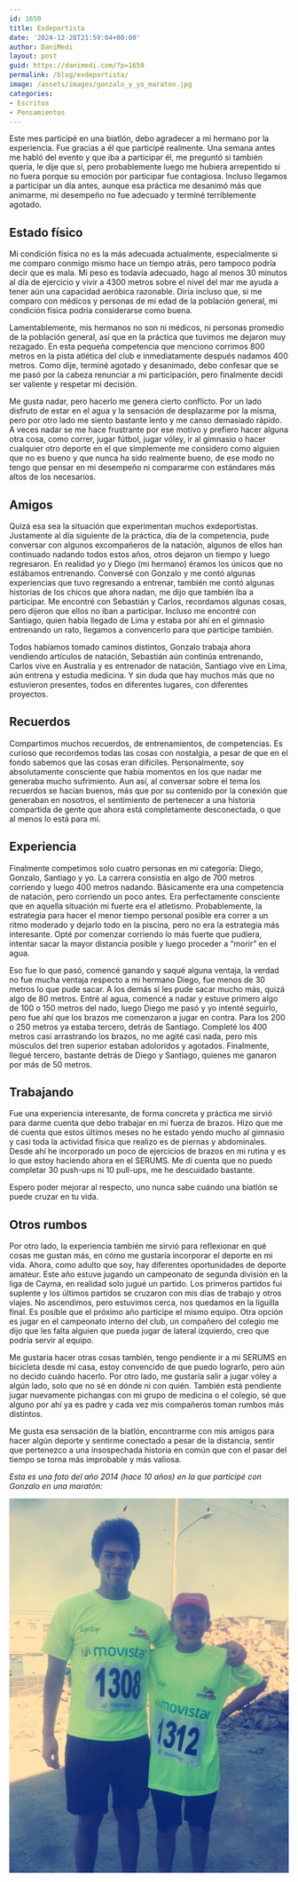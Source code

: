 ```yaml
---
id: 1650
title: Exdeportista
date: '2024-12-28T21:59:04+00:00'
author: DaniMedi
layout: post
guid: https://danimedi.com/?p=1650
permalink: /blog/exdeportista/
image: /assets/images/gonzalo_y_yo_maraton.jpg
categories:
- Escritos
- Pensamientos
---
```


Este mes participé en una biatlón, debo agradecer a mi hermano por la experiencia. Fue gracias a él que participé realmente. Una semana antes me habló del evento y que iba a participar él, me preguntó si también quería, le dije que sí, pero probablemente luego me hubiera arrepentido si no fuera porque su emoción por participar fue contagiosa. Incluso llegamos a participar un día antes, aunque esa práctica me desanimó más que animarme, mi desempeño no fue adecuado y terminé terriblemente agotado.

## Estado físico

Mi condición física no es la más adecuada actualmente, especialmente si me comparo conmigo mismo hace un tiempo atrás, pero tampoco podría decir que es mala. Mi peso es todavía adecuado, hago al menos 30 minutos al día de ejercicio y vivir a 4300 metros sobre el nivel del mar me ayuda a tener aún una capacidad aeróbica razonable. Diría incluso que, si me comparo con médicos y personas de mi edad de la población general, mi condición física podría considerarse como buena.

Lamentablemente, mis hermanos no son ni médicos, ni personas promedio de la población general, así que en la práctica que tuvimos me dejaron muy rezagado. En esta pequeña competencia que menciono corrimos 800 metros en la pista atlética del club e inmediatamente después nadamos 400 metros. Como dije, terminé agotado y desanimado, debo confesar que se me pasó por la cabeza renunciar a mi participación, pero finalmente decidí ser valiente y respetar mi decisión.

Me gusta nadar, pero hacerlo me genera cierto conflicto. Por un lado disfruto de estar en el agua y la sensación de desplazarme por la misma, pero por otro lado me siento bastante lento y me canso demasiado rápido. A veces nadar se me hace frustrante por ese motivo y prefiero hacer alguna otra cosa, como correr, jugar fútbol, jugar vóley, ir al gimnasio o hacer cualquier otro deporte en el que simplemente me considero como alguien que no es bueno y que nunca ha sido realmente bueno, de ese modo no tengo que pensar en mi desempeño ni compararme con estándares más altos de los necesarios.

## Amigos

Quizá esa sea la situación que experimentan muchos exdeportistas. Justamente al día siguiente de la práctica, día de la competencia, pude conversar con algunos excompañeros de la natación, algunos de ellos han continuado nadando todos estos años, otros dejaron un tiempo y luego regresaron. En realidad yo y Diego (mi hermano) éramos los únicos que no estábamos entrenando. Conversé con Gonzalo y me contó algunas experiencias que tuvo regresando a entrenar, también me contó algunas historias de los chicos que ahora nadan, me dijo que también iba a participar. Me encontré con Sebastián y Carlos, recordamos algunas cosas, pero dijeron que ellos no iban a participar. Incluso me encontré con Santiago, quien había llegado de Lima y estaba por ahí en el gimnasio entrenando un rato, llegamos a convencerlo para que participe también.

Todos habíamos tomado caminos distintos, Gonzalo trabaja ahora vendiendo artículos de natación, Sebastián aún continúa entrenando, Carlos vive en Australia y es entrenador de natación, Santiago vive en Lima, aún entrena y estudia medicina. Y sin duda que hay muchos más que no estuvieron presentes, todos en diferentes lugares, con diferentes proyectos.

## Recuerdos

Compartimos muchos recuerdos, de entrenamientos, de competencias. Es curioso que recordemos todas las cosas con nostalgia, a pesar de que en el fondo sabemos que las cosas eran difíciles. Personalmente, soy absolutamente consciente que había momentos en los que nadar me generaba mucho sufrimiento. Aun así, al conversar sobre el tema los recuerdos se hacían buenos, más que por su contenido por la conexión que generaban en nosotros, el sentimiento de pertenecer a una historia compartida de gente que ahora está completamente desconectada, o que al menos lo está para mí.

## Experiencia

Finalmente competimos solo cuatro personas en mi categoría: Diego, Gonzalo, Santiago y yo. La carrera consistía en algo de 700 metros corriendo y luego 400 metros nadando. Básicamente era una competencia de natación, pero corriendo un poco antes. Era perfectamente consciente que en aquella situación mi fuerte era el atletismo. Probablemente, la estrategia para hacer el menor tiempo personal posible era correr a un ritmo moderado y dejarlo todo en la piscina, pero no era la estrategia más interesante. Opté por comenzar corriendo lo más fuerte que pudiera, intentar sacar la mayor distancia posible y luego proceder a “morir” en el agua.

Eso fue lo que pasó, comencé ganando y saqué alguna ventaja, la verdad no fue mucha ventaja respecto a mi hermano Diego, fue menos de 30 metros lo que pude sacar. A los demás sí les pude sacar mucho más, quizá algo de 80 metros. Entré al agua, comencé a nadar y estuve primero algo de 100 o 150 metros del nado, luego Diego me pasó y yo intenté seguirlo, pero fue ahí que los brazos me comenzaron a jugar en contra. Para los 200 o 250 metros ya estaba tercero, detrás de Santiago. Completé los 400 metros casi arrastrando los brazos, no me agité casi nada, pero mis músculos del tren superior estaban adoloridos y agotados. Finalmente, llegué tercero, bastante detrás de Diego y Santiago, quienes me ganaron por más de 50 metros.

## Trabajando

Fue una experiencia interesante, de forma concreta y práctica me sirvió para darme cuenta que debo trabajar en mi fuerza de brazos. Hizo que me dé cuenta que estos últimos meses no he estado yendo mucho al gimnasio y casi toda la actividad física que realizo es de piernas y abdominales. Desde ahí he incorporado un poco de ejercicios de brazos en mi rutina y es lo que estoy haciendo ahora en el SERUMS. Me di cuenta que no puedo completar 30 push-ups ni 10 pull-ups, me he descuidado bastante.

Espero poder mejorar al respecto, uno nunca sabe cuándo una biatlón se puede cruzar en tu vida.

## Otros rumbos

Por otro lado, la experiencia también me sirvió para reflexionar en qué cosas me gustan más, en cómo me gustaría incorporar el deporte en mi vida. Ahora, como adulto que soy, hay diferentes oportunidades de deporte amateur. Este año estuve jugando un campeonato de segunda división en la liga de Cayma, en realidad solo jugué un partido. Los primeros partidos fui suplente y los últimos partidos se cruzaron con mis días de trabajo y otros viajes. No ascendimos, pero estuvimos cerca, nos quedamos en la liguilla final. Es posible que el próximo año participe el mismo equipo. Otra opción es jugar en el campeonato interno del club, un compañero del colegio me dijo que les falta alguien que pueda jugar de lateral izquierdo, creo que podría servir al equipo.

Me gustaría hacer otras cosas también, tengo pendiente ir a mi SERUMS en bicicleta desde mi casa, estoy convencido de que puedo lograrlo, pero aún no decido cuándo hacerlo. Por otro lado, me gustaría salir a jugar vóley a algún lado, solo que no sé en dónde ni con quién. También está pendiente jugar nuevamente pichangas con mi grupo de medicina o el colegio, sé que alguno por ahí ya es padre y cada vez mis compañeros toman rumbos más distintos.

Me gusta esa sensación de la biatlón, encontrarme con mis amigos para hacer algún deporte y sentirme conectado a pesar de la distancia, sentir que pertenezco a una insospechada historia en común que con el pasar del tiempo se torna más improbable y más valiosa.

*Esta es una foto del año 2014 (hace 10 años) en la que participé con Gonzalo en una maratón:*

![](/assets/images/gonzalo_y_yo_maraton.jpg)

